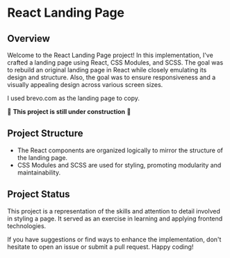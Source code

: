 # React Landing Page

## Overview

Welcome to the React Landing Page project! In this implementation, I've crafted a landing page using React, CSS Modules, and SCSS. The goal was to rebuild an original landing page in React while closely emulating its design and structure. Also, the goal was to ensure responsiveness and a visually appealing design across various screen sizes.

I used brevo.com as the landing page to copy. 

👷 **This project is still under construction** 👷

## Project Structure

- The React components are organized logically to mirror the structure of the landing page.
- CSS Modules and SCSS are used for styling, promoting modularity and maintainability.

## Project Status
This project is a representation of the skills and attention to detail involved in styling a page. It served as an exercise in learning and applying frontend technologies.

If you have suggestions or find ways to enhance the implementation, don't hesitate to open an issue or submit a pull request. Happy coding!
